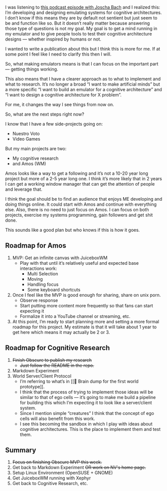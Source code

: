 I was listening to [this podcast episode with Joscha Bach](https://cybersecurityinside.com/episodes/camille-machine-consciousness/) and I realized this: I’m developing and designing emulating systems for cognitive architectures. I don’t know if this means they are by default not sentient but just seem to be and function like so. But it doesn’t really matter because answering those type of questions is not my goal. My goal is to get a mind running in my emulator and to give people tools to test their cognitive architecture designs — whether inspired by humans or not.

I wanted to write a publication about this but I think this is more for me. If at some point I feel like I need to clarify this then I will.

So, what making emulators means is that I can focus on the important part — getting things working.

This also means that I have a clearer approach as to what to implement and what to research. It’s no longer a broad “I want to make artificial minds” but a more specific “I want to build an emulator for a cognitive architecture” and “I want to design a cognitive architecture for X problem”.

For me, it changes the way I see things from now on.

So, what are the next steps right now?

I know that I have a few side-projects going on:
* Nuestro Voto
* Video Games

But my main projects are two:
* My cognitive research
* and Amos (WM)

Amos looks like a way to get a following and it’s not a 10-20 year long project but more of a 2-5 year long one. I think it’s more likely that in 2 years I can get a working window manager that can get the attention of people and leverage that. 

I think the goal should be to find an audience that enjoys ME developing and doing things online. It could start with Amos and continue with everything else. Also, there is no need to just focus on Amos. I can focus on both projects, exercise my systems programming, gain followers and get shit done.

This sounds like a good plan but who knows if this is how it goes.

## Roadmap for Amos

1. MVP: Get an infinite canvas with JuiceboxWM
	* Play with that until it’s relatively useful and expected base interactions work:
		* Multi Selection
		* Moving
		* Handling focus
		* Some keyboard shortcuts
2. Once I feel like the MVP is good enough for sharing, share on unix porn.
	* Observe response
	* Start putting more content more frequently so that fans can start expecting it
	* Formalize it into a YouTube channel or streaming, etc.
3. At this point, I’m ready to start planning more and setting a more formal roadmap for this project. My estimate is that it will take about 1 year to get here which means it may actually be 2 or 3.

## Roadmap for Cognitive Research

1. ~~Finish Obscure to publish my research~~
	* ~~Just follow the README in the repo.~~
2. Markdown Experiment
3. World Server/Client Protocol
	* I’m referring to what’s in [[🧠 Brain dump for the first world prototype]].
	* I think that the process of trying to implement those ideas will be similar to that of ego cells — it’s going to make me build a pipeline for building this which I’m expecting it to look like a server/client system.
	* Since I mention simple “creatures” I think that the concept of ego cells will also benefit from this work.
	* I see this becoming the sandbox in which I play with ideas about cognitive architectures. This is the place to implement them and test them.


## Summary

1. ~~Focus on finishing Obscure MVP this week.~~
2. Get back to Markdown Experiment ~~OR work on NV's home page.~~
3. Setup Linux Environment (OpenSUSE + GNOME)
4. Get JuiceboxWM running with Xephyr
5. Get back to Cognitive Research, etc.
